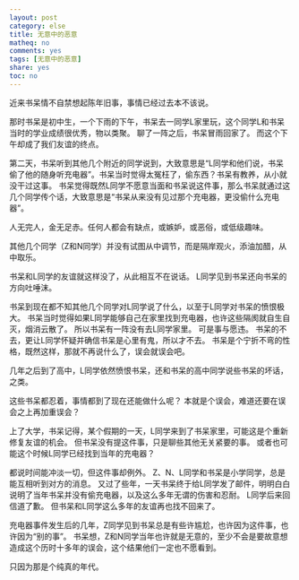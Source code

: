 ```yaml
---
layout: post
category: else
title: 无意中的恶意
matheq: no
comments: yes
tags: [无意中的恶意]
share: yes
toc: no
---
```


近来书呆情不自禁想起陈年旧事，事情已经过去本不该说。

那时书呆是初中生，一个下雨的下午，书呆去一同学L家里玩，这个同学L和书呆当时的学业成绩很优秀，物以类聚。
聊了一阵之后，书呆冒雨回家了。
而这个下午却成了我们友谊的终点。

第二天，书呆听到其他几个附近的同学说到，大致意思是“L同学和他们说，书呆偷了他的随身听充电器”。书呆当时觉得太冤枉了，偷东西？书呆有教养，从小就没干过这事。
书呆觉得既然L同学不愿意当面和书呆说这件事，那么书呆就通过这几个同学传个话，大致意思是“书呆从来没有见过那个充电器，更没偷什么充电器”。

人无完人，金无足赤。任何人都会有缺点，或嫉妒，或恶俗，或低级趣味。

其他几个同学（Z和N同学）并没有试图从中调节，而是隔岸观火，添油加醋，从中取乐。

书呆和L同学的友谊就这样没了，从此相互不在说话。
L同学见到书呆还向书呆的方向吐唾沫。

书呆到现在都不知其他几个同学对L同学说了什么，以至于L同学对书呆的愤恨极大。
书呆当时觉得如果L同学能够自己在家里找到充电器，也许这些隔阂就自生自灭，烟消云散了。
所以书呆有一阵没有去L同学家里。
可是事与愿违。
书呆的不去，更让L同学怀疑并确信书呆是心里有鬼，所以才不去。
书呆是个宁折不弯的性格，既然这样，那就不再说什么了，误会就误会吧。

几年之后到了高中，L同学依然愤恨书呆，还和书呆的高中同学说些书呆的坏话，之类。

这些书呆都忍着，事情都到了现在还能做什么呢？
本就是个误会，难道还要在误会之上再加重误会？

上了大学，书呆记得，某个假期的一天，L同学来到了书呆家里，可能这是个重新修复友谊的机会。
但书呆没有提这件事，只是聊些其他无关紧要的事。
或者也可能这个时候L同学已经找到当年的充电器？

都说时间能冲淡一切，但这件事却例外。
Z、N、L同学和书呆是小学同学，总是能互相听到对方的消息。
又过了些年，一天书呆终于给L同学发了邮件，明明白白说明了当年书呆并没有偷充电器，以及这么多年无谓的伤害和忍耐。
L同学后来回信道了歉。
但书呆和L同学这么多年的友谊再也找不回来了。

充电器事件发生后的几年，Z同学见到书呆总是有些许尴尬，也许因为这件事，也许因为“别的事”。
书呆想，Z和N同学当年也许就是无意的，至少不会是要故意想造成这个历时十多年的误会，这个结果他们一定也不愿看到。

只因为那是个纯真的年代。

